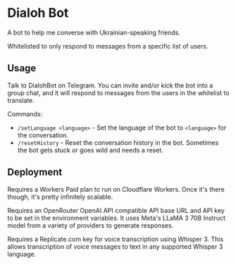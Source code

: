 # Dialoh Bot

A bot to help me converse with Ukrainian-speaking friends.

Whitelisted to only respond to messages from a specific list of users.

## Usage

Talk to DialohBot on Telegram. You can invite and/or kick the bot into a group chat, and it will respond to messages from the users in the whitelist to translate.

Commands:

* `/setLanguage <language>` - Set the language of the bot to `<language>` for the conversation.
* `/resetHistory` - Reset the conversation history in the bot. Sometimes the bot gets stuck or goes wild and needs a reset.

## Deployment

Requires a Workers Paid plan to run on Cloudflare Workers. Once it's there though, it's pretty infinitely scalable.

Requires an OpenRouter OpenAI API compatible API base URL and API key to be set in the environment variables.
It uses Meta's LLaMA 3 70B Instruct model from a variety of providers to generate responses.

Requires a Replicate.com key for voice transcription using Whisper 3.
This allows transcription of voice messages to text in any supported Whisper 3 language.
